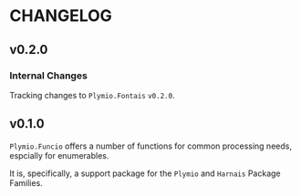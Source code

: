 # CHANGELOG

## v0.2.0

### Internal Changes

Tracking changes to `Plymio.Fontais` `v0.2.0`.

## v0.1.0

`Plymio.Funcio` offers a number of functions for common processing
needs, espcially for enumerables.

It is, specifically, a support package for the `Plymio` and `Harnais` Package Families.


